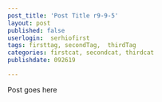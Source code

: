 ```yaml
---
post_title: 'Post Title r9-9-5'
layout: post
published: false
userlogin:  serhiofirst
tags: firsttag, secondTag,  thirdTag
categories: firstcat, secondcat, thirdcat
publishdate: 092619

---
```

Post goes here
